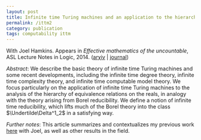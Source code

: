 ```yaml
---
layout: post
title: Infinite time Turing machines and an application to the hierarchy of equivalence relations on the reals
permalink: /ittm2
category: publication
tags: computability ittm
---
```


With Joel Hamkins. Appears in *Effective mathematics of the uncountable*, ASL Lecture Notes in Logic, 2014.  ([ar&chi;iv](http://arxiv.org/abs/1101.1864) \| [journal](http://dx.doi.org/10.1017/CBO9781139028592.004))<!--more-->

*Abstract*: We describe the basic theory of infinite time Turing machines and some recent developments, including the infinite time degree theory, infinite time complexity theory, and infinite time computable model theory.  We focus particularly on the application of infinite time Turing machines to the analysis of the hierarchy of equivalence relations on the reals, in analogy with the theory arising from Borel reducibility.  We define a notion of infinite time reducibility, which lifts much of the Borel theory into the class $\Undertilde\Delta^1_2$ in a satisfying way.

*Further notes*: This article summarizes and contextualizes my previous work [here](/ittm) with Joel, as well as other results in the field.
